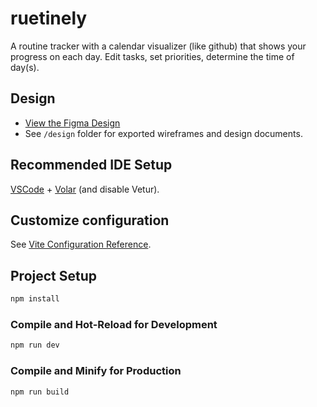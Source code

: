 # ruetinely

A routine tracker with a calendar visualizer (like github) that shows your progress on each day. Edit tasks, set priorities, determine the time of day(s).

## Design

- [View the Figma Design](https://www.figma.com/design/CS1MJ2ZV5yFfzK8jTqrEqC/Ruetinely-design?node-id=0-1&t=cCabq6ZiihQDXIPE-1)
- See `/design` folder for exported wireframes and design documents.

## Recommended IDE Setup

[VSCode](https://code.visualstudio.com/) + [Volar](https://marketplace.visualstudio.com/items?itemName=Vue.volar) (and disable Vetur).

## Customize configuration

See [Vite Configuration Reference](https://vite.dev/config/).

## Project Setup

```sh
npm install
```

### Compile and Hot-Reload for Development

```sh
npm run dev
```

### Compile and Minify for Production

```sh
npm run build
```
